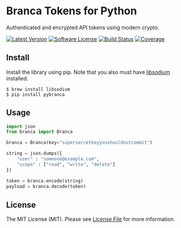#  Branca Tokens for Python

Authenticated and encrypted API tokens using modern crypto.


[![Latest Version](https://img.shields.io/pypi/v/pybranca.svg?style=flat-square)](https://pypi.org/project/pybranca/)
[![Software License](https://img.shields.io/badge/license-MIT-brightgreen.svg?style=flat-square)](LICENSE.md)
[![Build Status](https://img.shields.io/travis/tuupola/branca-python/master.svg?style=flat-square)](https://travis-ci.org/tuupola/branca-python)
[![Coverage](https://img.shields.io/codecov/c/github/tuupola/branca-python.svg?style=flat-square)](https://codecov.io/github/tuupola/branca-python)

## Install

Install the library using pip. Note that you also must have [libsodium](https://download.libsodium.org/doc/) installed.

```
$ brew install libsodium
$ pip install pybranca
```

## Usage

```python
import json
from branca import Branca

branca = Branca(key="supersecretkeyyoushouldnotcommit")

string = json.dumps({
    "user" : "someone@example.com",
    "scope" : ["read", "write", "delete"]
})

token = branca.encode(string)
payload = branca.decode(token)
```

## License

The MIT License (MIT). Please see [License File](LICENSE.md) for more information.